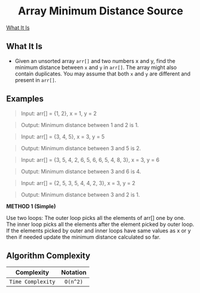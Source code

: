 <h1 align="center">Array Minimum Distance Source</h1>

[What It Is](#what-it-is)

## What It Is

* Given an unsorted array `arr[]` and two numbers x and y, find the minimum distance between `x` and `y` in `arr[]`. The array might also contain duplicates. You may assume that both `x` and `y` are different and present in `arr[]`.

Examples
--------------------------

> Input: arr[] = {1, 2}, x = 1, y = 2

> Output: Minimum distance between 1 and 2 is 1.

> Input: arr[] = {3, 4, 5}, x = 3, y = 5

> Output: Minimum distance between 3 and 5 is 2.

> Input: arr[] = {3, 5, 4, 2, 6, 5, 6, 6, 5, 4, 8, 3}, x = 3, y = 6

> Output: Minimum distance between 3 and 6 is 4.

> Input: arr[] = {2, 5, 3, 5, 4, 4, 2, 3}, x = 3, y = 2

> Output: Minimum distance between 3 and 2 is 1.

**METHOD 1 (Simple)**

Use two loops: The outer loop picks all the elements of arr[] one by one. The inner loop picks all the elements after the element picked by outer loop. If the elements picked by outer and inner loops have same values as x or y then if needed update the minimum distance calculated so far.

Algorithm Complexity
--------------------------

| Complexity	    | Notation  |
| ----------------- |:---------:|
| `Time Complexity`	| `O(n^2)`  |